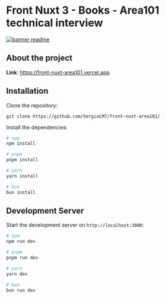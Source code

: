 # Front Nuxt 3 - Books - Area101 technical interview
<a href="https://front-nuxt-area101.vercel.app" target="_blank" align="center"/> <img src="./src/assets/bannerpokemon.jpg" alt="banner readme"/></a> 

## About the project
**Link**: https://front-nuxt-area101.vercel.app

## Installation
Clone the repository:

```
git clone https://github.com/SergioLM7/front-nuxt-area101/

```

Install the dependencies:

```bash
# npm
npm install

# pnpm
pnpm install

# yarn
yarn install

# bun
bun install
```

## Development Server

Start the development server on `http://localhost:3000`:

```bash
# npm
npm run dev

# pnpm
pnpm run dev

# yarn
yarn dev

# bun
bun run dev
```
